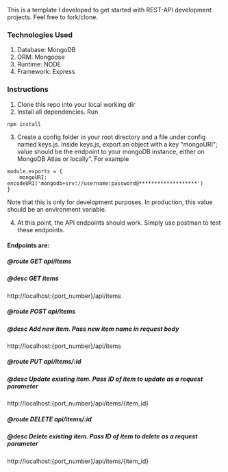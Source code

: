 This is a template I developed to get started with REST-API development projects. Feel free to fork/clone.

### Technologies Used

1. Database: MongoDB
2. ORM: Mongoose
3. Runtime: NODE
4. Framework: Express

### Instructions

1. Clone this repo into your local working dir
2. Install all dependencies. Run

```
npm install
```

3. Create a config folder in your root directory and a file under config named keys.js. Inside keys.js, export an object with a key "mongoURI"; value should be the endpoint to your mongoDB instance, either on MongoDB Atlas or locally". For example

```
module.exports = {
    mongoURI: encodeURI('mongodb+srv://username:password@*******************')
}
```
Note that this is only for development purposes. In production, this value should be an environment variable.

4. At this point, the API endpoints should work. Simply use postman to test these endpoints. 

#### Endpoints are:

##### @route GET api/items
##### @desc GET items

http://localhost:{port_number}/api/items



##### @route POST api/items
##### @desc Add new item. Pass new item name in request body

http://localhost:{port_number}/api/items


##### @route PUT api/items/:id
##### @desc Update existing item. Pass ID of item to update as a request parameter

http://localhost:{port_number}/api/items/{item_id}


##### @route DELETE api/items/:id
##### @desc Delete existing item. Pass ID of item to delete as a request parameter

http://localhost:{port_number}/api/items/{item_id}



